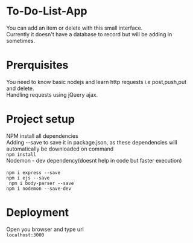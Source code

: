 # To-Do-List-App
You can add an item or delete with this small interface.
<br>
Currently it doesn't have a database to record but will be adding in sometimes.
# Prerquisites
You need to know basic nodejs and learn http requests i.e post,push,put and delete.
<br>
Handling requests using jQuery ajax.
# Project setup
NPM install all dependencies
<br>
Adding --save to save it in package.json, as these dependencies will automatically be downloaded on command
<br>
``` npm install ```
<br> 
Nodemon - dev dependency(doesnt help in code but faster execution)
<br>
<br>
``` npm i express --save ```
<br>
``` npm i ejs --save ```
<br>
``` npm i body-parser --save```
<br>
``` npm i nodemon --save-dev ```
<br>
# Deployment
Open you browser and type url
<br>
``` localhost:3000 ```

